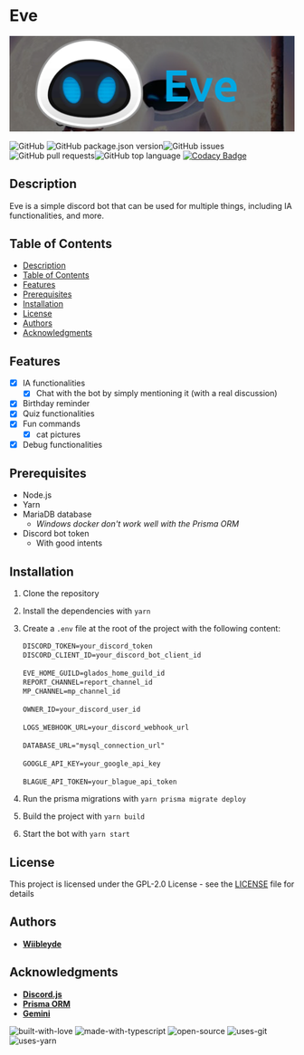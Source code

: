 # Eve

![Eve Banner](./eve-banner.png)

![GitHub](https://img.shields.io/github/license/wiibleyde/eve)
![GitHub package.json version](https://img.shields.io/github/package-json/v/wiibleyde/eve)![GitHub issues](https://img.shields.io/github/issues/wiibleyde/eve)
![GitHub pull requests](https://img.shields.io/github/issues-pr/wiibleyde/eve)![GitHub top language](https://img.shields.io/github/languages/top/wiibleyde/eve)
[![Codacy Badge](https://app.codacy.com/project/badge/Grade/cbed5be6cea84e34911753e187c5efed)](https://app.codacy.com/gh/Wiibleyde/GLaDOS-Assistant/dashboard?utm_source=gh&utm_medium=referral&utm_content=&utm_campaign=Badge_grade)

## Description

Eve is a simple discord bot that can be used for multiple things, including IA functionalities, and more.

## Table of Contents

- [Description](#description)
- [Table of Contents](#table-of-contents)
- [Features](#features)
- [Prerequisites](#prerequisites)
- [Installation](#installation)
- [License](#license)
- [Authors](#authors)
- [Acknowledgments](#acknowledgments)

## Features

- [x] IA functionalities
  - [x] Chat with the bot by simply mentioning it (with a real discussion)
- [x] Birthday reminder
- [x] Quiz functionalities
- [x] Fun commands
  - [x] cat pictures
- [x] Debug functionalities

## Prerequisites

- Node.js
- Yarn
- MariaDB database
  - *Windows docker don't work well with the Prisma ORM*
- Discord bot token
  - With good intents

## Installation

1. Clone the repository
2. Install the dependencies with `yarn`
3. Create a `.env` file at the root of the project with the following content:

    ```env
    DISCORD_TOKEN=your_discord_token
    DISCORD_CLIENT_ID=your_discord_bot_client_id

    EVE_HOME_GUILD=glados_home_guild_id
    REPORT_CHANNEL=report_channel_id
    MP_CHANNEL=mp_channel_id

    OWNER_ID=your_discord_user_id

    LOGS_WEBHOOK_URL=your_discord_webhook_url

    DATABASE_URL="mysql_connection_url"

    GOOGLE_API_KEY=your_google_api_key

    BLAGUE_API_TOKEN=your_blague_api_token
    ```

4. Run the prisma migrations with `yarn prisma migrate deploy`
5. Build the project with `yarn build`
6. Start the bot with `yarn start`

## License

This project is licensed under the GPL-2.0 License - see the [LICENSE](LICENSE) file for details

## Authors

- [**Wiibleyde**](https://github.com/wiibleyde)

## Acknowledgments

- [**Discord.js**](https://discord.js.org/)
- [**Prisma ORM**](https://www.prisma.io/)
- [**Gemini**](https://gemini.google.com/)

![built-with-love](https://forthebadge.com/images/badges/built-with-love.svg)
![made-with-typescript](https://forthebadge.com/images/badges/made-with-typescript.svg)
![open-source](https://forthebadge.com/images/badges/open-source.svg)
![uses-git](https://forthebadge.com/images/badges/uses-git.svg)
![uses-yarn](https://forthebadge.com/images/badges/uses-yarn.svg)
